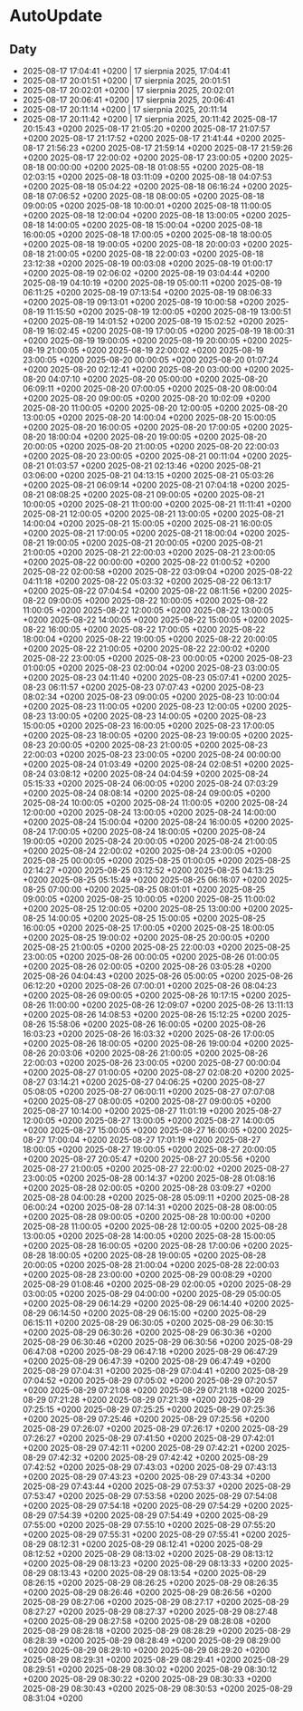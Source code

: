 # AutoUpdate

## Daty

- 2025-08-17 17:04:41 +0200  |  17 sierpnia 2025, 17:04:41
- 2025-08-17 20:01:51 +0200  |  17 sierpnia 2025, 20:01:51
- 2025-08-17 20:02:01 +0200  |  17 sierpnia 2025, 20:02:01
- 2025-08-17 20:06:41 +0200  |  17 sierpnia 2025, 20:06:41
- 2025-08-17 20:11:14 +0200  |  17 sierpnia 2025, 20:11:14
- 2025-08-17 20:11:42 +0200  |  17 sierpnia 2025, 20:11:42
2025-08-17 20:15:43 +0200
2025-08-17 21:05:20 +0200
2025-08-17 21:07:57 +0200
2025-08-17 21:17:52 +0200
2025-08-17 21:41:44 +0200
2025-08-17 21:56:23 +0200
2025-08-17 21:59:14 +0200
2025-08-17 21:59:26 +0200
2025-08-17 22:00:02 +0200
2025-08-17 23:00:05 +0200
2025-08-18 00:00:00 +0200
2025-08-18 01:08:55 +0200
2025-08-18 02:03:15 +0200
2025-08-18 03:11:09 +0200
2025-08-18 04:07:53 +0200
2025-08-18 05:04:22 +0200
2025-08-18 06:16:24 +0200
2025-08-18 07:06:52 +0200
2025-08-18 08:00:05 +0200
2025-08-18 09:00:05 +0200
2025-08-18 10:00:01 +0200
2025-08-18 11:00:05 +0200
2025-08-18 12:00:04 +0200
2025-08-18 13:00:05 +0200
2025-08-18 14:00:05 +0200
2025-08-18 15:00:04 +0200
2025-08-18 16:00:05 +0200
2025-08-18 17:00:05 +0200
2025-08-18 18:00:05 +0200
2025-08-18 19:00:05 +0200
2025-08-18 20:00:03 +0200
2025-08-18 21:00:05 +0200
2025-08-18 22:00:03 +0200
2025-08-18 23:12:38 +0200
2025-08-19 00:03:08 +0200
2025-08-19 01:00:17 +0200
2025-08-19 02:06:02 +0200
2025-08-19 03:04:44 +0200
2025-08-19 04:10:19 +0200
2025-08-19 05:00:11 +0200
2025-08-19 06:11:25 +0200
2025-08-19 07:13:54 +0200
2025-08-19 08:06:33 +0200
2025-08-19 09:13:01 +0200
2025-08-19 10:00:58 +0200
2025-08-19 11:15:50 +0200
2025-08-19 12:00:05 +0200
2025-08-19 13:00:51 +0200
2025-08-19 14:01:52 +0200
2025-08-19 15:02:52 +0200
2025-08-19 16:02:45 +0200
2025-08-19 17:00:05 +0200
2025-08-19 18:00:31 +0200
2025-08-19 19:00:05 +0200
2025-08-19 20:00:05 +0200
2025-08-19 21:00:05 +0200
2025-08-19 22:00:02 +0200
2025-08-19 23:00:05 +0200
2025-08-20 00:00:05 +0200
2025-08-20 01:07:24 +0200
2025-08-20 02:12:41 +0200
2025-08-20 03:00:00 +0200
2025-08-20 04:07:10 +0200
2025-08-20 05:00:00 +0200
2025-08-20 06:09:11 +0200
2025-08-20 07:00:05 +0200
2025-08-20 08:00:04 +0200
2025-08-20 09:00:05 +0200
2025-08-20 10:02:09 +0200
2025-08-20 11:00:05 +0200
2025-08-20 12:00:05 +0200
2025-08-20 13:00:05 +0200
2025-08-20 14:00:04 +0200
2025-08-20 15:00:05 +0200
2025-08-20 16:00:05 +0200
2025-08-20 17:00:05 +0200
2025-08-20 18:00:04 +0200
2025-08-20 19:00:05 +0200
2025-08-20 20:00:05 +0200
2025-08-20 21:00:05 +0200
2025-08-20 22:00:03 +0200
2025-08-20 23:00:05 +0200
2025-08-21 00:11:04 +0200
2025-08-21 01:03:57 +0200
2025-08-21 02:13:46 +0200
2025-08-21 03:06:00 +0200
2025-08-21 04:13:15 +0200
2025-08-21 05:03:26 +0200
2025-08-21 06:09:14 +0200
2025-08-21 07:04:18 +0200
2025-08-21 08:08:25 +0200
2025-08-21 09:00:05 +0200
2025-08-21 10:00:05 +0200
2025-08-21 11:00:00 +0200
2025-08-21 11:11:41 +0200
2025-08-21 12:00:05 +0200
2025-08-21 13:00:05 +0200
2025-08-21 14:00:04 +0200
2025-08-21 15:00:05 +0200
2025-08-21 16:00:05 +0200
2025-08-21 17:00:05 +0200
2025-08-21 18:00:04 +0200
2025-08-21 19:00:05 +0200
2025-08-21 20:00:05 +0200
2025-08-21 21:00:05 +0200
2025-08-21 22:00:03 +0200
2025-08-21 23:00:05 +0200
2025-08-22 00:00:00 +0200
2025-08-22 01:00:52 +0200
2025-08-22 02:00:58 +0200
2025-08-22 03:09:04 +0200
2025-08-22 04:11:18 +0200
2025-08-22 05:03:32 +0200
2025-08-22 06:13:17 +0200
2025-08-22 07:04:54 +0200
2025-08-22 08:11:56 +0200
2025-08-22 09:00:05 +0200
2025-08-22 10:00:05 +0200
2025-08-22 11:00:05 +0200
2025-08-22 12:00:05 +0200
2025-08-22 13:00:05 +0200
2025-08-22 14:00:05 +0200
2025-08-22 15:00:05 +0200
2025-08-22 16:00:05 +0200
2025-08-22 17:00:05 +0200
2025-08-22 18:00:04 +0200
2025-08-22 19:00:05 +0200
2025-08-22 20:00:05 +0200
2025-08-22 21:00:05 +0200
2025-08-22 22:00:02 +0200
2025-08-22 23:00:05 +0200
2025-08-23 00:00:05 +0200
2025-08-23 01:00:05 +0200
2025-08-23 02:00:04 +0200
2025-08-23 03:00:05 +0200
2025-08-23 04:11:40 +0200
2025-08-23 05:07:41 +0200
2025-08-23 06:11:57 +0200
2025-08-23 07:07:43 +0200
2025-08-23 08:02:34 +0200
2025-08-23 09:00:05 +0200
2025-08-23 10:00:04 +0200
2025-08-23 11:00:05 +0200
2025-08-23 12:00:05 +0200
2025-08-23 13:00:05 +0200
2025-08-23 14:00:05 +0200
2025-08-23 15:00:05 +0200
2025-08-23 16:00:05 +0200
2025-08-23 17:00:05 +0200
2025-08-23 18:00:05 +0200
2025-08-23 19:00:05 +0200
2025-08-23 20:00:05 +0200
2025-08-23 21:00:05 +0200
2025-08-23 22:00:03 +0200
2025-08-23 23:00:05 +0200
2025-08-24 00:00:00 +0200
2025-08-24 01:03:49 +0200
2025-08-24 02:08:51 +0200
2025-08-24 03:08:12 +0200
2025-08-24 04:04:59 +0200
2025-08-24 05:15:33 +0200
2025-08-24 06:00:05 +0200
2025-08-24 07:03:29 +0200
2025-08-24 08:08:14 +0200
2025-08-24 09:00:05 +0200
2025-08-24 10:00:05 +0200
2025-08-24 11:00:05 +0200
2025-08-24 12:00:00 +0200
2025-08-24 13:00:05 +0200
2025-08-24 14:00:00 +0200
2025-08-24 15:00:04 +0200
2025-08-24 16:00:05 +0200
2025-08-24 17:00:05 +0200
2025-08-24 18:00:05 +0200
2025-08-24 19:00:05 +0200
2025-08-24 20:00:05 +0200
2025-08-24 21:00:05 +0200
2025-08-24 22:00:02 +0200
2025-08-24 23:00:05 +0200
2025-08-25 00:00:05 +0200
2025-08-25 01:00:05 +0200
2025-08-25 02:14:27 +0200
2025-08-25 03:12:52 +0200
2025-08-25 04:13:25 +0200
2025-08-25 05:15:49 +0200
2025-08-25 06:16:07 +0200
2025-08-25 07:00:00 +0200
2025-08-25 08:01:01 +0200
2025-08-25 09:00:05 +0200
2025-08-25 10:00:05 +0200
2025-08-25 11:00:02 +0200
2025-08-25 12:00:05 +0200
2025-08-25 13:00:00 +0200
2025-08-25 14:00:05 +0200
2025-08-25 15:00:05 +0200
2025-08-25 16:00:05 +0200
2025-08-25 17:00:05 +0200
2025-08-25 18:00:05 +0200
2025-08-25 19:00:02 +0200
2025-08-25 20:00:05 +0200
2025-08-25 21:00:05 +0200
2025-08-25 22:00:03 +0200
2025-08-25 23:00:05 +0200
2025-08-26 00:00:05 +0200
2025-08-26 01:00:05 +0200
2025-08-26 02:00:05 +0200
2025-08-26 03:05:28 +0200
2025-08-26 04:04:43 +0200
2025-08-26 05:00:05 +0200
2025-08-26 06:12:20 +0200
2025-08-26 07:00:01 +0200
2025-08-26 08:04:23 +0200
2025-08-26 09:00:05 +0200
2025-08-26 10:17:15 +0200
2025-08-26 11:00:00 +0200
2025-08-26 12:09:07 +0200
2025-08-26 13:11:13 +0200
2025-08-26 14:08:53 +0200
2025-08-26 15:12:25 +0200
2025-08-26 15:58:06 +0200
2025-08-26 16:00:05 +0200
2025-08-26 16:03:23 +0200
2025-08-26 16:03:32 +0200
2025-08-26 17:00:05 +0200
2025-08-26 18:00:05 +0200
2025-08-26 19:00:04 +0200
2025-08-26 20:03:06 +0200
2025-08-26 21:00:05 +0200
2025-08-26 22:00:03 +0200
2025-08-26 23:00:05 +0200
2025-08-27 00:00:04 +0200
2025-08-27 01:00:05 +0200
2025-08-27 02:08:20 +0200
2025-08-27 03:14:21 +0200
2025-08-27 04:06:25 +0200
2025-08-27 05:08:05 +0200
2025-08-27 06:00:11 +0200
2025-08-27 07:07:08 +0200
2025-08-27 08:00:05 +0200
2025-08-27 09:00:05 +0200
2025-08-27 10:14:00 +0200
2025-08-27 11:01:19 +0200
2025-08-27 12:00:05 +0200
2025-08-27 13:00:05 +0200
2025-08-27 14:00:05 +0200
2025-08-27 15:00:05 +0200
2025-08-27 16:00:05 +0200
2025-08-27 17:00:04 +0200
2025-08-27 17:01:19 +0200
2025-08-27 18:00:05 +0200
2025-08-27 19:00:05 +0200
2025-08-27 20:00:05 +0200
2025-08-27 20:05:47 +0200
2025-08-27 20:05:56 +0200
2025-08-27 21:00:05 +0200
2025-08-27 22:00:02 +0200
2025-08-27 23:00:05 +0200
2025-08-28 00:14:37 +0200
2025-08-28 01:08:16 +0200
2025-08-28 02:00:05 +0200
2025-08-28 03:09:27 +0200
2025-08-28 04:00:28 +0200
2025-08-28 05:09:11 +0200
2025-08-28 06:00:24 +0200
2025-08-28 07:14:31 +0200
2025-08-28 08:00:05 +0200
2025-08-28 09:00:05 +0200
2025-08-28 10:00:00 +0200
2025-08-28 11:00:05 +0200
2025-08-28 12:00:05 +0200
2025-08-28 13:00:05 +0200
2025-08-28 14:00:05 +0200
2025-08-28 15:00:05 +0200
2025-08-28 16:00:05 +0200
2025-08-28 17:00:06 +0200
2025-08-28 18:00:05 +0200
2025-08-28 19:00:05 +0200
2025-08-28 20:00:05 +0200
2025-08-28 21:00:04 +0200
2025-08-28 22:00:03 +0200
2025-08-28 23:00:00 +0200
2025-08-29 00:08:29 +0200
2025-08-29 01:08:46 +0200
2025-08-29 02:00:05 +0200
2025-08-29 03:00:05 +0200
2025-08-29 04:00:00 +0200
2025-08-29 05:00:05 +0200
2025-08-29 06:14:29 +0200
2025-08-29 06:14:40 +0200
2025-08-29 06:14:50 +0200
2025-08-29 06:15:00 +0200
2025-08-29 06:15:11 +0200
2025-08-29 06:30:05 +0200
2025-08-29 06:30:15 +0200
2025-08-29 06:30:26 +0200
2025-08-29 06:30:36 +0200
2025-08-29 06:30:46 +0200
2025-08-29 06:30:56 +0200
2025-08-29 06:47:08 +0200
2025-08-29 06:47:18 +0200
2025-08-29 06:47:29 +0200
2025-08-29 06:47:39 +0200
2025-08-29 06:47:49 +0200
2025-08-29 07:04:31 +0200
2025-08-29 07:04:41 +0200
2025-08-29 07:04:52 +0200
2025-08-29 07:05:02 +0200
2025-08-29 07:20:57 +0200
2025-08-29 07:21:08 +0200
2025-08-29 07:21:18 +0200
2025-08-29 07:21:28 +0200
2025-08-29 07:21:39 +0200
2025-08-29 07:25:15 +0200
2025-08-29 07:25:25 +0200
2025-08-29 07:25:36 +0200
2025-08-29 07:25:46 +0200
2025-08-29 07:25:56 +0200
2025-08-29 07:26:07 +0200
2025-08-29 07:26:17 +0200
2025-08-29 07:26:27 +0200
2025-08-29 07:41:50 +0200
2025-08-29 07:42:01 +0200
2025-08-29 07:42:11 +0200
2025-08-29 07:42:21 +0200
2025-08-29 07:42:32 +0200
2025-08-29 07:42:42 +0200
2025-08-29 07:42:52 +0200
2025-08-29 07:43:03 +0200
2025-08-29 07:43:13 +0200
2025-08-29 07:43:23 +0200
2025-08-29 07:43:34 +0200
2025-08-29 07:43:44 +0200
2025-08-29 07:53:37 +0200
2025-08-29 07:53:47 +0200
2025-08-29 07:53:58 +0200
2025-08-29 07:54:08 +0200
2025-08-29 07:54:18 +0200
2025-08-29 07:54:29 +0200
2025-08-29 07:54:39 +0200
2025-08-29 07:54:49 +0200
2025-08-29 07:55:00 +0200
2025-08-29 07:55:10 +0200
2025-08-29 07:55:20 +0200
2025-08-29 07:55:31 +0200
2025-08-29 07:55:41 +0200
2025-08-29 08:12:31 +0200
2025-08-29 08:12:41 +0200
2025-08-29 08:12:52 +0200
2025-08-29 08:13:02 +0200
2025-08-29 08:13:12 +0200
2025-08-29 08:13:23 +0200
2025-08-29 08:13:33 +0200
2025-08-29 08:13:43 +0200
2025-08-29 08:13:54 +0200
2025-08-29 08:26:15 +0200
2025-08-29 08:26:25 +0200
2025-08-29 08:26:35 +0200
2025-08-29 08:26:46 +0200
2025-08-29 08:26:56 +0200
2025-08-29 08:27:06 +0200
2025-08-29 08:27:17 +0200
2025-08-29 08:27:27 +0200
2025-08-29 08:27:37 +0200
2025-08-29 08:27:48 +0200
2025-08-29 08:27:58 +0200
2025-08-29 08:28:08 +0200
2025-08-29 08:28:18 +0200
2025-08-29 08:28:29 +0200
2025-08-29 08:28:39 +0200
2025-08-29 08:28:49 +0200
2025-08-29 08:29:00 +0200
2025-08-29 08:29:10 +0200
2025-08-29 08:29:20 +0200
2025-08-29 08:29:31 +0200
2025-08-29 08:29:41 +0200
2025-08-29 08:29:51 +0200
2025-08-29 08:30:02 +0200
2025-08-29 08:30:12 +0200
2025-08-29 08:30:22 +0200
2025-08-29 08:30:33 +0200
2025-08-29 08:30:43 +0200
2025-08-29 08:30:53 +0200
2025-08-29 08:31:04 +0200
